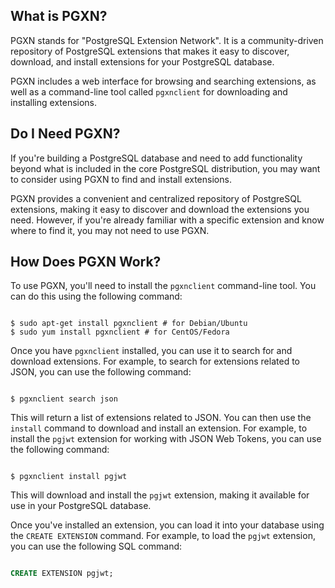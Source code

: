 ## What is PGXN?

PGXN stands for "PostgreSQL Extension Network". It is a community-driven repository of PostgreSQL extensions that makes it easy to discover, download, and install extensions for your PostgreSQL database.

PGXN includes a web interface for browsing and searching extensions, as well as a command-line tool called `pgxnclient` for downloading and installing extensions.
## Do I Need PGXN?

If you're building a PostgreSQL database and need to add functionality beyond what is included in the core PostgreSQL distribution, you may want to consider using PGXN to find and install extensions.

PGXN provides a convenient and centralized repository of PostgreSQL extensions, making it easy to discover and download the extensions you need. However, if you're already familiar with a specific extension and know where to find it, you may not need to use PGXN.
## How Does PGXN Work?

To use PGXN, you'll need to install the `pgxnclient` command-line tool. You can do this using the following command:

```shell

$ sudo apt-get install pgxnclient # for Debian/Ubuntu
$ sudo yum install pgxnclient # for CentOS/Fedora
```



Once you have `pgxnclient` installed, you can use it to search for and download extensions. For example, to search for extensions related to JSON, you can use the following command:

```shell

$ pgxnclient search json
```



This will return a list of extensions related to JSON. You can then use the `install` command to download and install an extension. For example, to install the `pgjwt` extension for working with JSON Web Tokens, you can use the following command:

```shell

$ pgxnclient install pgjwt
```



This will download and install the `pgjwt` extension, making it available for use in your PostgreSQL database.

Once you've installed an extension, you can load it into your database using the `CREATE EXTENSION` command. For example, to load the `pgjwt` extension, you can use the following SQL command:

```sql

CREATE EXTENSION pgjwt;
```



